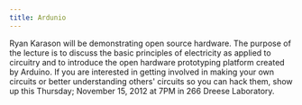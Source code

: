 ```yaml
---
title: Ardunio
---
```

Ryan Karason will be demonstrating open source hardware. The purpose of the lecture is to discuss the basic principles of electricity as applied to circuitry and to introduce the open hardware prototyping platform created by Arduino. If you are interested in getting involved in making your own circuits or better understanding others' circuits so you can hack them, show up this Thursday; November 15, 2012 at 7PM in 266 Dreese Laboratory.
